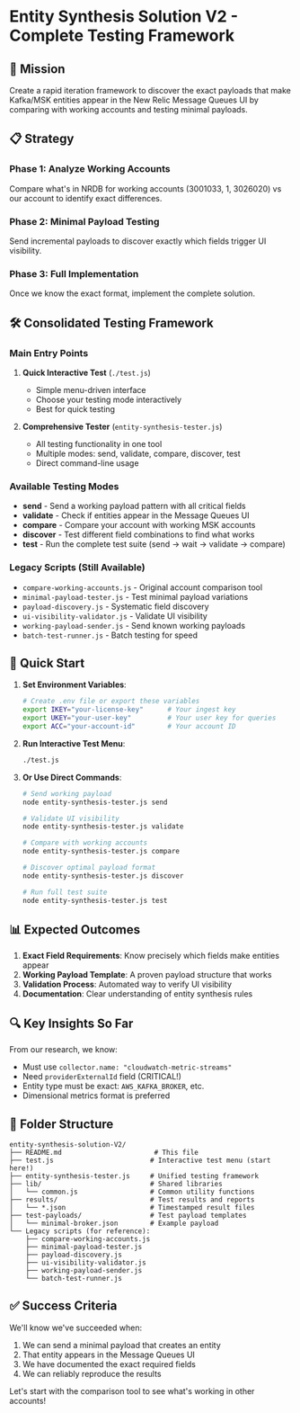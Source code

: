 # Entity Synthesis Solution V2 - Complete Testing Framework

## 🎯 Mission
Create a rapid iteration framework to discover the exact payloads that make Kafka/MSK entities appear in the New Relic Message Queues UI by comparing with working accounts and testing minimal payloads.

## 📋 Strategy

### Phase 1: Analyze Working Accounts
Compare what's in NRDB for working accounts (3001033, 1, 3026020) vs our account to identify exact differences.

### Phase 2: Minimal Payload Testing
Send incremental payloads to discover exactly which fields trigger UI visibility.

### Phase 3: Full Implementation
Once we know the exact format, implement the complete solution.

## 🛠️ Consolidated Testing Framework

### Main Entry Points

1. **Quick Interactive Test** (`./test.js`)
   - Simple menu-driven interface
   - Choose your testing mode interactively
   - Best for quick testing

2. **Comprehensive Tester** (`entity-synthesis-tester.js`)
   - All testing functionality in one tool
   - Multiple modes: send, validate, compare, discover, test
   - Direct command-line usage

### Available Testing Modes

- **send** - Send a working payload pattern with all critical fields
- **validate** - Check if entities appear in the Message Queues UI
- **compare** - Compare your account with working MSK accounts
- **discover** - Test different field combinations to find what works
- **test** - Run the complete test suite (send → wait → validate → compare)

### Legacy Scripts (Still Available)

- `compare-working-accounts.js` - Original account comparison tool
- `minimal-payload-tester.js` - Test minimal payload variations
- `payload-discovery.js` - Systematic field discovery
- `ui-visibility-validator.js` - Validate UI visibility
- `working-payload-sender.js` - Send known working payloads
- `batch-test-runner.js` - Batch testing for speed

## 🚀 Quick Start

1. **Set Environment Variables**:
   ```bash
   # Create .env file or export these variables
   export IKEY="your-license-key"      # Your ingest key
   export UKEY="your-user-key"         # Your user key for queries  
   export ACC="your-account-id"        # Your account ID
   ```

2. **Run Interactive Test Menu**:
   ```bash
   ./test.js
   ```

3. **Or Use Direct Commands**:
   ```bash
   # Send working payload
   node entity-synthesis-tester.js send
   
   # Validate UI visibility
   node entity-synthesis-tester.js validate
   
   # Compare with working accounts
   node entity-synthesis-tester.js compare
   
   # Discover optimal payload format
   node entity-synthesis-tester.js discover
   
   # Run full test suite
   node entity-synthesis-tester.js test
   ```

## 📊 Expected Outcomes

1. **Exact Field Requirements**: Know precisely which fields make entities appear
2. **Working Payload Template**: A proven payload structure that works
3. **Validation Process**: Automated way to verify UI visibility
4. **Documentation**: Clear understanding of entity synthesis rules

## 🔍 Key Insights So Far

From our research, we know:
- Must use `collector.name: "cloudwatch-metric-streams"`
- Need `providerExternalId` field (CRITICAL!)
- Entity type must be exact: `AWS_KAFKA_BROKER`, etc.
- Dimensional metrics format is preferred

## 📁 Folder Structure

```
entity-synthesis-solution-V2/
├── README.md                       # This file
├── test.js                        # Interactive test menu (start here!)
├── entity-synthesis-tester.js     # Unified testing framework
├── lib/                           # Shared libraries
│   └── common.js                  # Common utility functions
├── results/                       # Test results and reports
│   └── *.json                     # Timestamped result files
├── test-payloads/                 # Test payload templates
│   └── minimal-broker.json        # Example payload
└── Legacy scripts (for reference):
    ├── compare-working-accounts.js
    ├── minimal-payload-tester.js
    ├── payload-discovery.js
    ├── ui-visibility-validator.js
    ├── working-payload-sender.js
    └── batch-test-runner.js
```

## ✅ Success Criteria

We'll know we've succeeded when:
1. We can send a minimal payload that creates an entity
2. That entity appears in the Message Queues UI
3. We have documented the exact required fields
4. We can reliably reproduce the results

Let's start with the comparison tool to see what's working in other accounts!